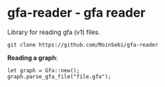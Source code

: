 # gfa-reader - gfa reader

Library for reading gfa (v1) files. 

```
git clone https://github.com/MoinSebi/gfa-reader
```

**Reading a graph**: 

```
let graph = Gfa::new(); 
graph.parse_gfa_file("file.gfa"); 
``` 
